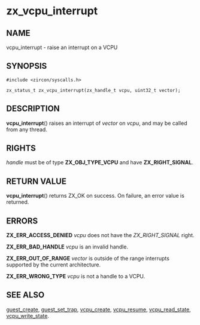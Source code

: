 # zx_vcpu_interrupt

## NAME

vcpu_interrupt - raise an interrupt on a VCPU

## SYNOPSIS

```
#include <zircon/syscalls.h>

zx_status_t zx_vcpu_interrupt(zx_handle_t vcpu, uint32_t vector);
```

## DESCRIPTION

**vcpu_interrupt**() raises an interrupt of *vector* on *vcpu*, and may be
called from any thread.

## RIGHTS

<!-- Updated by scripts/update-docs-from-abigen, do not edit this section manually. -->

*handle* must be of type **ZX_OBJ_TYPE_VCPU** and have **ZX_RIGHT_SIGNAL**.

## RETURN VALUE

**vcpu_interrupt**() returns ZX_OK on success. On failure, an error value is
returned.

## ERRORS

**ZX_ERR_ACCESS_DENIED** *vcpu* does not have the *ZX_RIGHT_SIGNAL* right.

**ZX_ERR_BAD_HANDLE** *vcpu* is an invalid handle.

**ZX_ERR_OUT_OF_RANGE** *vector* is outside of the range interrupts supported by
the current architecture.

**ZX_ERR_WRONG_TYPE** *vcpu* is not a handle to a VCPU.

## SEE ALSO

[guest_create](guest_create.md),
[guest_set_trap](guest_set_trap.md),
[vcpu_create](vcpu_create.md),
[vcpu_resume](vcpu_resume.md),
[vcpu_read_state](vcpu_read_state.md),
[vcpu_write_state](vcpu_write_state.md).
